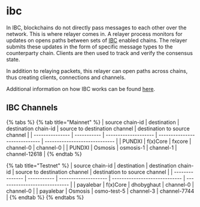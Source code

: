 # ibc

In IBC, blockchains do not directly pass messages to each other over the network. This is where relayer comes in. A relayer process monitors for updates on opens paths between sets of [IBC](https://ibcprotocol.org/) enabled chains. The relayer submits these updates in the form of specific message types to the counterparty chain. Clients are then used to track and verify the consensus state.

In addition to relaying packets, this relayer can open paths across chains, thus creating clients, connections and channels.

Additional information on how IBC works can be found [here](https://ibc.cosmos.network/).

## IBC Channels

{% tabs %}
{% tab title="Mainnet" %}
| source chain-id | destination | destination chain-id | source to destination channel | destination to source channel |
| --------------- | ----------- | -------------------- | ----------------------------- | ----------------------------- |
| PUNDXI          | f(x)Core    | fxcore               | channel-0                     | channel-0                     |
| PUNDXI          | Osmosis     | osmosis-1            | channel-1                     | channel-12618                 |
{% endtab %}

{% tab title="Testnet" %}
| source chain-id | destination | destination chain-id | source to destination channel | destination to source channel |
| --------------- | ----------- | -------------------- | ----------------------------- | ----------------------------- |
| payalebar       | f(x)Core    | dhobyghaut           | channel-0                     | channel-0                     |
| payalebar       | Osmosis     | osmo-test-5          | channel-3                     | channel-7744                  |
{% endtab %}
{% endtabs %}
